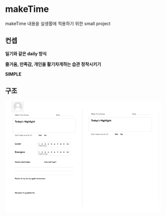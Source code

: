# makeTime

makeTime 내용을 실생활에 적용하기 위한 small project

## 컨셉

**일기와 같은 daily 방식**  

**즐거움, 만족감, 개인을 활기차게하는 습관 정착시키기**  

**SIMPLE**

## 구조

![r](https://github.com/bluewow/makeTime/blob/master/assets/layout.png)

<!--stackedit_data:
eyJoaXN0b3J5IjpbMTg2OTM0OTkwMF19
-->